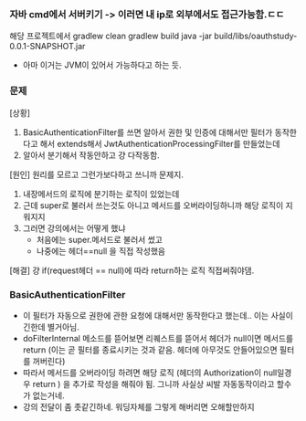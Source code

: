 ### 자바 cmd에서 서버키기 -> 이러면 내 ip로 외부에서도 접근가능함.ㄷㄷ 
해당 프로젝트에서 
gradlew clean
gradlew build
java -jar build/libs/oauthstudy-0.0.1-SNAPSHOT.jar 
- 아마 이거는 JVM이 있어서 가능하다고 하는 듯.

### 문제
[상황]
1. BasicAuthenticationFilter를 쓰면 알아서 권한 및 인증에 대해서만 필터가 동작한다고 해서
extends해서 JwtAuthenticationProcessingFilter를 만들었는데
2. 알아서 분기해서 작동안하고 걍 다작동함.

[원인]
원리를 모르고 그런가보다하고 쓰니까 문제지.
1. 내장메서드의 로직에 분기하는 로직이 있었는데
2. 근데 super로 불러서 쓰는것도 아니고 메서드를 오버라이딩하니까 해당 로직이 지워지지
4. 그러면 강의에서는 어떻게 했냐
   - 처음에는 super.메서드로 불러서 썼고
   - 나중에는 헤더==null 을 직접 작성했음

[해결] 걍 if(request헤더 == null)에 따라 return하는 로직 직접써줘야댐.



### BasicAuthenticationFilter
- 이 필터가 자동으로 권한에 관한 요청에 대해서만 동작한다고 했는데.. 이는 사실이긴한데 별거아님.
- doFilterInternal 메소드를 뜯어보면 리퀘스트를 뜯어서 헤더가 null이면 메서드를 return 
(이는 곧 필터를 종료시키는 것과 같음. 헤더에 아무것도 안들어있으면 필터를 꺼버린다)
- 따라서 메서드를 오버라이딩 하려면 해당 로직 (헤더의 Authorization이 null일경우 return )
을 추가로 작성을 해줘야 됨. 그니까 사실상 씨발 자동동작이라고 할수가 없는거네.
- 강의 전달이 좀 좃같긴하네. 워딩자체를 그렇게 해버리면 오해할만하지